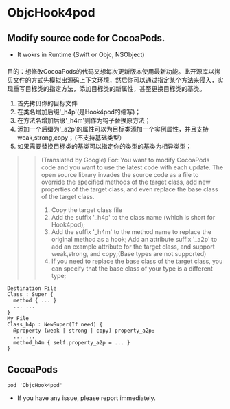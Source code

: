 # ObjcHook4pod
## Modify source code for CocoaPods. 
- It wokrs in Runtime (Swift or Objc, NSObject)

####
目的：想修改CocoaPods的代码又想每次更新版本使用最新功能。此开源库以拷贝文件的方式先模拟出源码上下文环境，然后你可以通过指定某个方法来侵入，实现重写目标类的指定方法，添加目标类的新属性，甚至更换目标类的基类。
1. 首先拷贝你的目标文件
2. 在类名增加后缀'_h4p'(是Hook4pod的缩写)；
3. 在方法名增加后缀'_h4m'则作为钩子替换原方法；
4. 添加一个后缀为'_a2p'的属性可以为目标类添加一个实例属性，并且支持weak,strong,copy；（不支持基础类型）
5. 如果需要替换目标类的基类可以指定你的类型的基类为相异类型；
>> (Translated by Google)
For: You want to modify CocoaPods code and you want to use the latest code with each update. The open source library invades the source code as a file to override the specified methods of the target class, add new properties of the target class, and even replace the base class of the target class.
>> 1. Copy the target class file
>> 2. Add the suffix '_h4p' to the class name (which is short for Hook4pod);
>> 3. Add the suffix '_h4m' to the method name to replace the original method as a hook;
Add an attribute suffix '_a2p' to add an example attribute for the target class, and support weak,strong, and copy;(Base types are not supported)
>> 5. If you need to replace the base class of the target class, you can specify that the base class of your type is a different type;

```  
Destination File
Class : Super {
  method { ... }
  ... ...
}
My File
Class_h4p : NewSuper(If need) {
  @property (weak | strong | copy) property_a2p;
  ... ...
  method_h4m { self.property_a2p = ... }
}
```
## CocoaPods
```
pod 'ObjcHook4pod'
```

- If you have any issue, please report immediately.
